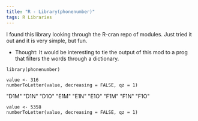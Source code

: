 ```yaml
---
title: "R - Library(phonenumber)"
tags: R Libraries
---
```



I found this library looking through the R-cran repo of modules.
Just tried it out and it is very simple, but fun.

- Thought: It would be interesting to tie the output of this mod to a prog that filters the words through a dictionary.

```{r}
library(phonenumber)

value <- 316
numberToLetter(value, decreasing = FALSE, qz = 1)
```

"D1M" "D1N" "D1O" "E1M" "E1N" "E1O" "F1M" "F1N" "F1O"

```{r}
value <- 5358
numberToLetter(value, decreasing = FALSE, qz = 1)
```

